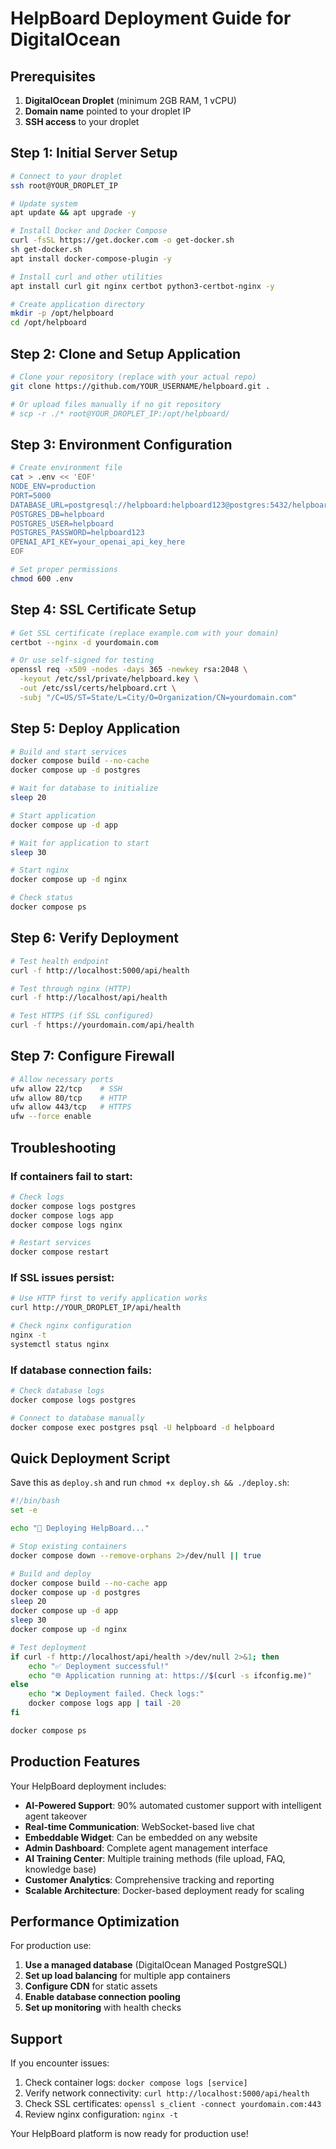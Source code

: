 # HelpBoard Deployment Guide for DigitalOcean

## Prerequisites

1. **DigitalOcean Droplet** (minimum 2GB RAM, 1 vCPU)
2. **Domain name** pointed to your droplet IP
3. **SSH access** to your droplet

## Step 1: Initial Server Setup

```bash
# Connect to your droplet
ssh root@YOUR_DROPLET_IP

# Update system
apt update && apt upgrade -y

# Install Docker and Docker Compose
curl -fsSL https://get.docker.com -o get-docker.sh
sh get-docker.sh
apt install docker-compose-plugin -y

# Install curl and other utilities
apt install curl git nginx certbot python3-certbot-nginx -y

# Create application directory
mkdir -p /opt/helpboard
cd /opt/helpboard
```

## Step 2: Clone and Setup Application

```bash
# Clone your repository (replace with your actual repo)
git clone https://github.com/YOUR_USERNAME/helpboard.git .

# Or upload files manually if no git repository
# scp -r ./* root@YOUR_DROPLET_IP:/opt/helpboard/
```

## Step 3: Environment Configuration

```bash
# Create environment file
cat > .env << 'EOF'
NODE_ENV=production
PORT=5000
DATABASE_URL=postgresql://helpboard:helpboard123@postgres:5432/helpboard
POSTGRES_DB=helpboard
POSTGRES_USER=helpboard
POSTGRES_PASSWORD=helpboard123
OPENAI_API_KEY=your_openai_api_key_here
EOF

# Set proper permissions
chmod 600 .env
```

## Step 4: SSL Certificate Setup

```bash
# Get SSL certificate (replace example.com with your domain)
certbot --nginx -d yourdomain.com

# Or use self-signed for testing
openssl req -x509 -nodes -days 365 -newkey rsa:2048 \
  -keyout /etc/ssl/private/helpboard.key \
  -out /etc/ssl/certs/helpboard.crt \
  -subj "/C=US/ST=State/L=City/O=Organization/CN=yourdomain.com"
```

## Step 5: Deploy Application

```bash
# Build and start services
docker compose build --no-cache
docker compose up -d postgres

# Wait for database to initialize
sleep 20

# Start application
docker compose up -d app

# Wait for application to start
sleep 30

# Start nginx
docker compose up -d nginx

# Check status
docker compose ps
```

## Step 6: Verify Deployment

```bash
# Test health endpoint
curl -f http://localhost:5000/api/health

# Test through nginx (HTTP)
curl -f http://localhost/api/health

# Test HTTPS (if SSL configured)
curl -f https://yourdomain.com/api/health
```

## Step 7: Configure Firewall

```bash
# Allow necessary ports
ufw allow 22/tcp    # SSH
ufw allow 80/tcp    # HTTP
ufw allow 443/tcp   # HTTPS
ufw --force enable
```

## Troubleshooting

### If containers fail to start:

```bash
# Check logs
docker compose logs postgres
docker compose logs app
docker compose logs nginx

# Restart services
docker compose restart
```

### If SSL issues persist:

```bash
# Use HTTP first to verify application works
curl http://YOUR_DROPLET_IP/api/health

# Check nginx configuration
nginx -t
systemctl status nginx
```

### If database connection fails:

```bash
# Check database logs
docker compose logs postgres

# Connect to database manually
docker compose exec postgres psql -U helpboard -d helpboard
```

## Quick Deployment Script

Save this as `deploy.sh` and run `chmod +x deploy.sh && ./deploy.sh`:

```bash
#!/bin/bash
set -e

echo "🚀 Deploying HelpBoard..."

# Stop existing containers
docker compose down --remove-orphans 2>/dev/null || true

# Build and deploy
docker compose build --no-cache app
docker compose up -d postgres
sleep 20
docker compose up -d app
sleep 30
docker compose up -d nginx

# Test deployment
if curl -f http://localhost/api/health >/dev/null 2>&1; then
    echo "✅ Deployment successful!"
    echo "🌐 Application running at: https://$(curl -s ifconfig.me)"
else
    echo "❌ Deployment failed. Check logs:"
    docker compose logs app | tail -20
fi

docker compose ps
```

## Production Features

Your HelpBoard deployment includes:

- **AI-Powered Support**: 90% automated customer support with intelligent agent takeover
- **Real-time Communication**: WebSocket-based live chat
- **Embeddable Widget**: Can be embedded on any website
- **Admin Dashboard**: Complete agent management interface
- **AI Training Center**: Multiple training methods (file upload, FAQ, knowledge base)
- **Customer Analytics**: Comprehensive tracking and reporting
- **Scalable Architecture**: Docker-based deployment ready for scaling

## Performance Optimization

For production use:

1. **Use a managed database** (DigitalOcean Managed PostgreSQL)
2. **Set up load balancing** for multiple app containers
3. **Configure CDN** for static assets
4. **Enable database connection pooling**
5. **Set up monitoring** with health checks

## Support

If you encounter issues:

1. Check container logs: `docker compose logs [service]`
2. Verify network connectivity: `curl http://localhost:5000/api/health`
3. Check SSL certificates: `openssl s_client -connect yourdomain.com:443`
4. Review nginx configuration: `nginx -t`

Your HelpBoard platform is now ready for production use!